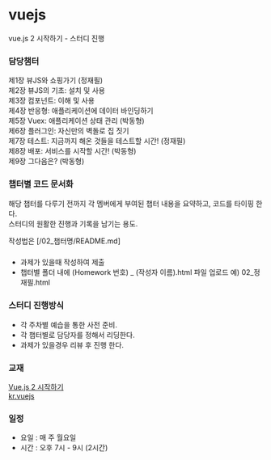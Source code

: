 # vuejs
vue.js 2 시작하기 - 스터디 진행

### 담당챔터
제1장 뷰JS와 쇼핑가기 (정재필)  
제2장 뷰JS의 기초: 설치 및 사용  
제3장 컴포넌트: 이해 및 사용  
제4장 반응형: 애플리케이션에 데이터 바인딩하기   
제5장 Vuex: 애플리케이션 상태 관리 (박동형)  
제6장 플러그인: 자신만의 벽돌로 집 짓기  
제7장 테스트: 지금까지 해온 것들을 테스트할 시간! (정재필)   
제8장 배포: 서비스를 시작할 시간! (박동형)  
제9장 그다음은? (박동형)    

### 챕터별 코드 문서화
해당 챕터를 다루기 전까지 각 멤버에게 부여된 챕터 내용을 요약하고, 코드를 타이핑 한다.  
스터디의 원활한 진행과 기록을 남기는 용도.

작성법은 [/02_챕터명/README.md]

### 
- 과제가 있을때 작성하여 제출
- 챕터별 폴더 내에 (Homework 번호) _ (작성자 이름).html 파일 업로드 예) 02_정재필.html

### 스터디 진행방식
- 각 주차별 예습을 통한 사전 준비.
- 각 챕터별로 담당자를 정해서 리딩한다.
- 과제가 있을경우 리뷰 후 진행 한다.

### 교재
[Vue.js 2 시작하기](http://www.kyobobook.co.kr/product/detailViewKor.laf?ejkGb=KOR&mallGb=KOR&barcode=9788960777439&orderClick=LEA)  
[kr.vuejs](https://kr.vuejs.org/v2/guide/)


### 일정
- 요일 : 매 주 월요일
- 시간 : 오후 7시 - 9시 (2시간)

